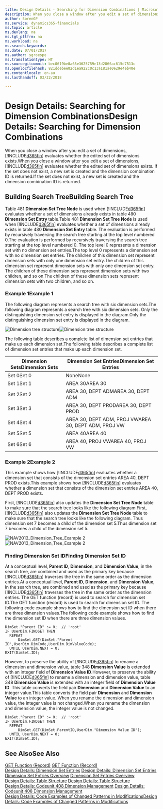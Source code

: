 ```yaml
---
title: Design Details - Searching for Dimension Combinations | Microsoft Docs
description: When you close a window after you edit a set of dimensions, Finance and Operations, Business edition evaluates whether the edited set of dimensions exists. If the set does not exist, a new set is created and the dimension combination ID is returned.
author: SorenGP
ms.service: dynamics365-financials
ms.topic: article
ms.devlang: na
ms.tgt_pltfrm: na
ms.workload: na
ms.search.keywords: 
ms.date: 07/01/2017
ms.author: sgroespe
ms.translationtype: HT
ms.sourcegitcommit: bec0619be0a65e3625759e13d2866ac615d7513c
ms.openlocfilehash: 821ddebee02d1ea922c0c13a181ae0e29e4eb40e
ms.contentlocale: en-au
ms.lasthandoff: 03/22/2018

---
```

# <a name="design-details-searching-for-dimension-combinations"></a><span data-ttu-id="efb62-104">Design Details: Searching for Dimension Combinations</span><span class="sxs-lookup"><span data-stu-id="efb62-104">Design Details: Searching for Dimension Combinations</span></span>
<span data-ttu-id="efb62-105">When you close a window after you edit a set of dimensions, [!INCLUDE[d365fin](includes/d365fin_md.md)] evaluates whether the edited set of dimensions exists.</span><span class="sxs-lookup"><span data-stu-id="efb62-105">When you close a window after you edit a set of dimensions, [!INCLUDE[d365fin](includes/d365fin_md.md)] evaluates whether the edited set of dimensions exists.</span></span> <span data-ttu-id="efb62-106">If the set does not exist, a new set is created and the dimension combination ID is returned.</span><span class="sxs-lookup"><span data-stu-id="efb62-106">If the set does not exist, a new set is created and the dimension combination ID is returned.</span></span>  

## <a name="building-search-tree"></a><span data-ttu-id="efb62-107">Building Search Tree</span><span class="sxs-lookup"><span data-stu-id="efb62-107">Building Search Tree</span></span>  
 <span data-ttu-id="efb62-108">Table 481 **Dimension Set Tree Node** is used when [!INCLUDE[d365fin](includes/d365fin_md.md)] evaluates whether a set of dimensions already exists in table 480 **Dimension Set Entry** table.</span><span class="sxs-lookup"><span data-stu-id="efb62-108">Table 481 **Dimension Set Tree Node** is used when [!INCLUDE[d365fin](includes/d365fin_md.md)] evaluates whether a set of dimensions already exists in table 480 **Dimension Set Entry** table.</span></span> <span data-ttu-id="efb62-109">The evaluation is performed by recursively traversing the search tree starting at the top level numbered 0.</span><span class="sxs-lookup"><span data-stu-id="efb62-109">The evaluation is performed by recursively traversing the search tree starting at the top level numbered 0.</span></span> <span data-ttu-id="efb62-110">The top level 0 represents a dimension set with no dimension set entries.</span><span class="sxs-lookup"><span data-stu-id="efb62-110">The top level 0 represents a dimension set with no dimension set entries.</span></span> <span data-ttu-id="efb62-111">The children of this dimension set represent dimension sets with only one dimension set entry.</span><span class="sxs-lookup"><span data-stu-id="efb62-111">The children of this dimension set represent dimension sets with only one dimension set entry.</span></span> <span data-ttu-id="efb62-112">The children of these dimension sets represent dimension sets with two children, and so on.</span><span class="sxs-lookup"><span data-stu-id="efb62-112">The children of these dimension sets represent dimension sets with two children, and so on.</span></span>  

### <a name="example-1"></a><span data-ttu-id="efb62-113">Example 1</span><span class="sxs-lookup"><span data-stu-id="efb62-113">Example 1</span></span>  
 <span data-ttu-id="efb62-114">The following diagram represents a search tree with six dimension sets.</span><span class="sxs-lookup"><span data-stu-id="efb62-114">The following diagram represents a search tree with six dimension sets.</span></span> <span data-ttu-id="efb62-115">Only the distinguishing dimension set entry is displayed in the diagram.</span><span class="sxs-lookup"><span data-stu-id="efb62-115">Only the distinguishing dimension set entry is displayed in the diagram.</span></span>  

 <span data-ttu-id="efb62-116">![Dimension tree structure](media/nav2013_dimension_tree.png "NAV2013_Dimension_Tree")</span><span class="sxs-lookup"><span data-stu-id="efb62-116">![Dimension tree structure](media/nav2013_dimension_tree.png "NAV2013_Dimension_Tree")</span></span>  

 <span data-ttu-id="efb62-117">The following table describes a complete list of dimension set entries that make up each dimension set.</span><span class="sxs-lookup"><span data-stu-id="efb62-117">The following table describes a complete list of dimension set entries that make up each dimension set.</span></span>  

|<span data-ttu-id="efb62-118">Dimension Sets</span><span class="sxs-lookup"><span data-stu-id="efb62-118">Dimension Sets</span></span>|<span data-ttu-id="efb62-119">Dimension Set Entries</span><span class="sxs-lookup"><span data-stu-id="efb62-119">Dimension Set Entries</span></span>|  
|--------------------|---------------------------|  
|<span data-ttu-id="efb62-120">Set 0</span><span class="sxs-lookup"><span data-stu-id="efb62-120">Set 0</span></span>|<span data-ttu-id="efb62-121">None</span><span class="sxs-lookup"><span data-stu-id="efb62-121">None</span></span>|  
|<span data-ttu-id="efb62-122">Set 1</span><span class="sxs-lookup"><span data-stu-id="efb62-122">Set 1</span></span>|<span data-ttu-id="efb62-123">AREA 30</span><span class="sxs-lookup"><span data-stu-id="efb62-123">AREA 30</span></span>|  
|<span data-ttu-id="efb62-124">Set 2</span><span class="sxs-lookup"><span data-stu-id="efb62-124">Set 2</span></span>|<span data-ttu-id="efb62-125">AREA 30, DEPT ADM</span><span class="sxs-lookup"><span data-stu-id="efb62-125">AREA 30, DEPT ADM</span></span>|  
|<span data-ttu-id="efb62-126">Set 3</span><span class="sxs-lookup"><span data-stu-id="efb62-126">Set 3</span></span>|<span data-ttu-id="efb62-127">AREA 30, DEPT PROD</span><span class="sxs-lookup"><span data-stu-id="efb62-127">AREA 30, DEPT PROD</span></span>|  
|<span data-ttu-id="efb62-128">Set 4</span><span class="sxs-lookup"><span data-stu-id="efb62-128">Set 4</span></span>|<span data-ttu-id="efb62-129">AREA 30, DEPT ADM, PROJ VW</span><span class="sxs-lookup"><span data-stu-id="efb62-129">AREA 30, DEPT ADM, PROJ VW</span></span>|  
|<span data-ttu-id="efb62-130">Set 5</span><span class="sxs-lookup"><span data-stu-id="efb62-130">Set 5</span></span>|<span data-ttu-id="efb62-131">AREA 40</span><span class="sxs-lookup"><span data-stu-id="efb62-131">AREA 40</span></span>|  
|<span data-ttu-id="efb62-132">Set 6</span><span class="sxs-lookup"><span data-stu-id="efb62-132">Set 6</span></span>|<span data-ttu-id="efb62-133">AREA 40, PROJ VW</span><span class="sxs-lookup"><span data-stu-id="efb62-133">AREA 40, PROJ VW</span></span>|  

### <a name="example-2"></a><span data-ttu-id="efb62-134">Example 2</span><span class="sxs-lookup"><span data-stu-id="efb62-134">Example 2</span></span>  
 <span data-ttu-id="efb62-135">This example shows how [!INCLUDE[d365fin](includes/d365fin_md.md)] evaluates whether a dimension set that consists of the dimension set entries AREA 40, DEPT PROD exists.</span><span class="sxs-lookup"><span data-stu-id="efb62-135">This example shows how [!INCLUDE[d365fin](includes/d365fin_md.md)] evaluates whether a dimension set that consists of the dimension set entries AREA 40, DEPT PROD exists.</span></span>  

 <span data-ttu-id="efb62-136">First, [!INCLUDE[d365fin](includes/d365fin_md.md)] also updates the **Dimension Set Tree Node** table to make sure that the search tree looks like the following diagram.</span><span class="sxs-lookup"><span data-stu-id="efb62-136">First, [!INCLUDE[d365fin](includes/d365fin_md.md)] also updates the **Dimension Set Tree Node** table to make sure that the search tree looks like the following diagram.</span></span> <span data-ttu-id="efb62-137">Thus dimension set 7 becomes a child of the dimension set 5.</span><span class="sxs-lookup"><span data-stu-id="efb62-137">Thus dimension set 7 becomes a child of the dimension set 5.</span></span>  

 <span data-ttu-id="efb62-138">![NAV2013&#95;Dimension&#95;Tree&#95;Example 2](media/nav2013_dimension_tree_example2.png "NAV2013_Dimension_Tree_Example2")</span><span class="sxs-lookup"><span data-stu-id="efb62-138">![NAV2013&#95;Dimension&#95;Tree&#95;Example 2](media/nav2013_dimension_tree_example2.png "NAV2013_Dimension_Tree_Example2")</span></span>  

### <a name="finding-dimension-set-id"></a><span data-ttu-id="efb62-139">Finding Dimension Set ID</span><span class="sxs-lookup"><span data-stu-id="efb62-139">Finding Dimension Set ID</span></span>  
 <span data-ttu-id="efb62-140">At a conceptual level, **Parent ID**, **Dimension**, and **Dimension Value**, in the search tree, are combined and used as the primary key because [!INCLUDE[d365fin](includes/d365fin_md.md)] traverses the tree in the same order as the dimension entries.</span><span class="sxs-lookup"><span data-stu-id="efb62-140">At a conceptual level, **Parent ID**, **Dimension**, and **Dimension Value**, in the search tree, are combined and used as the primary key because [!INCLUDE[d365fin](includes/d365fin_md.md)] traverses the tree in the same order as the dimension entries.</span></span> <span data-ttu-id="efb62-141">The GET function (record) is used to search for dimension set ID.</span><span class="sxs-lookup"><span data-stu-id="efb62-141">The GET function (record) is used to search for dimension set ID.</span></span> <span data-ttu-id="efb62-142">The following code example shows how to find the dimension set ID when there are three dimension values.</span><span class="sxs-lookup"><span data-stu-id="efb62-142">The following code example shows how to find the dimension set ID when there are three dimension values.</span></span>  

```  
DimSet."Parent ID" := 0;  // 'root'  
IF UserDim.FINDSET THEN  
  REPEAT  
      DimSet.GET(DimSet."Parent ID",UserDim.DimCode,UserDim.DimValueCode);  
  UNTIL UserDim.NEXT = 0;  
EXIT(DimSet.ID);  

```  

 <span data-ttu-id="efb62-143">However, to preserve the ability of [!INCLUDE[d365fin](includes/d365fin_md.md)] to rename a dimension and dimension value, table 348 **Dimension Value** is extended with an integer field of **Dimension Value ID**.</span><span class="sxs-lookup"><span data-stu-id="efb62-143">However, to preserve the ability of [!INCLUDE[d365fin](includes/d365fin_md.md)] to rename a dimension and dimension value, table 348 **Dimension Value** is extended with an integer field of **Dimension Value ID**.</span></span> <span data-ttu-id="efb62-144">This table converts the field pair **Dimension** and **Dimension Value** to an integer value.</span><span class="sxs-lookup"><span data-stu-id="efb62-144">This table converts the field pair **Dimension** and **Dimension Value** to an integer value.</span></span> <span data-ttu-id="efb62-145">When you rename the dimension and dimension value, the integer value is not changed.</span><span class="sxs-lookup"><span data-stu-id="efb62-145">When you rename the dimension and dimension value, the integer value is not changed.</span></span>  

```  
DimSet."Parent ID" := 0;  // 'root'  
IF UserDim.FINDSET THEN  
  REPEAT  
      DimSet.GET(DimSet.ParentID,UserDim."Dimension Value ID");  
  UNTIL UserDim.NEXT = 0;  
EXIT(DimSet.ID);  

```  

## <a name="see-also"></a><span data-ttu-id="efb62-146">See Also</span><span class="sxs-lookup"><span data-stu-id="efb62-146">See Also</span></span>  
 <span data-ttu-id="efb62-147">[GET Function (Record)](/dynamics-nav/GET-Function--Record-)  </span><span class="sxs-lookup"><span data-stu-id="efb62-147">[GET Function (Record)](/dynamics-nav/GET-Function--Record-)  </span></span>  
 <span data-ttu-id="efb62-148">[Design Details: Dimension Set Entries](design-details-dimension-set-entries.md) </span><span class="sxs-lookup"><span data-stu-id="efb62-148">[Design Details: Dimension Set Entries](design-details-dimension-set-entries.md) </span></span>  
 <span data-ttu-id="efb62-149">[Dimension Set Entries Overview](design-details-dimension-set-entries-overview.md) </span><span class="sxs-lookup"><span data-stu-id="efb62-149">[Dimension Set Entries Overview](design-details-dimension-set-entries-overview.md) </span></span>  
 <span data-ttu-id="efb62-150">[Design Details: Table Structure](design-details-table-structure.md) </span><span class="sxs-lookup"><span data-stu-id="efb62-150">[Design Details: Table Structure](design-details-table-structure.md) </span></span>  
 <span data-ttu-id="efb62-151">[Design Details: Codeunit 408 Dimension Management](design-details-codeunit-408-dimension-management.md) </span><span class="sxs-lookup"><span data-stu-id="efb62-151">[Design Details: Codeunit 408 Dimension Management](design-details-codeunit-408-dimension-management.md) </span></span>  
 [<span data-ttu-id="efb62-152">Design Details: Code Examples of Changed Patterns in Modifications</span><span class="sxs-lookup"><span data-stu-id="efb62-152">Design Details: Code Examples of Changed Patterns in Modifications</span></span>](design-details-code-examples-of-changed-patterns-in-modifications.md)

